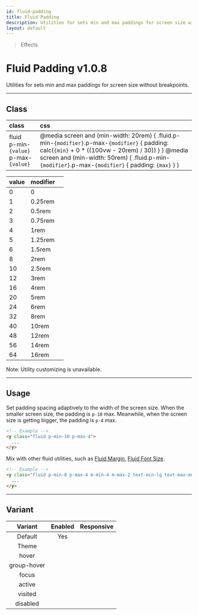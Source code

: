 ```yaml
---
id: fluid-padding
title: Fluid Padding
description: Utilities for sets min and max paddings for screen size without breakpoints.
layout: default
---
```


> Effects

# Fluid Padding <span class="ml-1 px-2 py-1 text-sm text-gray-600 bg-gray-300">v1.0.8</span>

Utilities for sets min and max paddings for screen size without breakpoints.

---

## Class

| <span class="px-3 py-1 text-white bg-charcoal-100 rounded-full">class</span> | <span class="px-3 py-1 text-white bg-charcoal-100 rounded-full">css</span> |
|:--|:--|
| fluid <br> p-min-`{value}` <br> p-max-`{value}` | @media screen and (min-width: 20rem) { .fluid.p-min-`{modifier}`.p-max-`{modifier}` { padding: calc(`{min}` + 0 * ((100vw - 20rem) / 30)) } } @media screen and (min-width: 50rem) {  .fluid.p-min-`{modifier}`.p-max-`{modifier}` { padding: `{max}` } } |

| <span class="px-3 py-1 text-white bg-charcoal-100 rounded-full">value</span> | <span class="px-3 py-1 text-white bg-charcoal-100 rounded-full">modifier</span> | |
|:--|:--|:-:|
| 0 | 0 |
| 1 | 0.25rem |
| 2 | 0.5rem |
| 3 | 0.75rem |
| 4 | 1rem |
| 5 | 1.25rem |
| 6 | 1.5rem |
| 8 | 2rem |
| 10 | 2.5rem |
| 12 | 3rem |
| 16 | 4rem |
| 20 | 5rem |
| 24 | 6rem |
| 32 | 8rem |
| 40 | 10rem |
| 48 | 12rem |
| 56 | 14rem |
| 64 | 16rem |

<y class="mx-4 my-4 p-3 border-l-8 border-gray-600 text-sm text-gray-600 bg-gray-200">
  <span class="pr-1 font-semibold">
    Note:
  </span>
  Utility customizing is unavailable.
</y>

---

## Usage

Set padding spacing adaptively to the width of the screen size. When the smaller screen size, the padding is `p-10` max. Meanwhile, when the screen size is getting bigger, the padding is `p-4` max.

```html
<!-- Example -->
<y class="fluid p-min-10 p-max-4">
  ...
</y>
```

Mix with other fluid utilities, such as [Fluid Margin](/fluid-margin/), [Fluid Font Size](/fluid-font-size/).

```html
<!-- Example -->
<y class="fluid p-min-8 p-max-4 m-min-4 m-max-2 text-min-lg text-max-md">
  ...
</y>
```

---

## Variant

| <span class="font-semibold underline">Variant</span> | <span class="font-semibold underline">Enabled</span> | <span class="font-semibold underline">Responsive</span> |
|:-:|:-:|:-:|
| Default | Yes | |
| Theme | | |
| hover| | |
| group-hover | | |
| focus | | |
| active | | |
| visited | | |
| disabled | | |